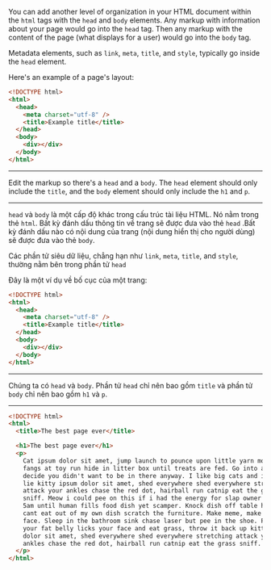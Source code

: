 You can add another level of organization in your HTML document within the `html` tags with the `head` and `body` elements. Any markup with information about your page would go into the `head` tag. Then any markup with the content of the page (what displays for a user) would go into the `body` tag.

Metadata elements, such as `link`, `meta`, `title`, and `style`, typically go inside the `head` element.

Here's an example of a page's layout:

```html
<!DOCTYPE html>
<html>
  <head>
    <meta charset="utf-8" />
    <title>Example title</title>
  </head>
  <body>
    <div></div>
  </body>
</html>
```

---

Edit the markup so there's a `head` and a `body`. The `head` element should only include the `title`, and the `body` element should only include the `h1` and `p`.

---

`head` và `body` là một cấp độ khác trong cấu trúc tài liệu HTML. Nó nằm trong thẻ `html`. Bất kỳ đánh dấu thông tin về trang sẽ được đưa vào thẻ `head` .Bất kỳ đánh dấu nào có nội dung của trang (nội dung hiển thị cho người dùng) sẽ được đưa vào thẻ `body`.

Các phần tử siêu dữ liệu, chẳng hạn như `link`, `meta`, `title`, and `style`, thường nằm bên trong phần tử `head`

Đây là một ví dụ về bố cục của một trang:

```html
<!DOCTYPE html>
<html>
  <head>
    <meta charset="utf-8" />
    <title>Example title</title>
  </head>
  <body>
    <div></div>
  </body>
</html>
```

---

Chúng ta có `head` và `body`. Phần tử `head` chỉ nên bao gồm `title` và phần tử `body` chỉ nên bao gồm `h1` và `p`.

---

```html
<!DOCTYPE html>
<html>
  <title>The best page ever</title>

  <h1>The best page ever</h1>
  <p>
    Cat ipsum dolor sit amet, jump launch to pounce upon little yarn mouse, bare
    fangs at toy run hide in litter box until treats are fed. Go into a room to
    decide you didn't want to be in there anyway. I like big cats and i can not
    lie kitty ipsum dolor sit amet, shed everywhere shed everywhere stretching
    attack your ankles chase the red dot, hairball run catnip eat the grass
    sniff. Meow i could pee on this if i had the energy for slap owner's face at
    5am until human fills food dish yet scamper. Knock dish off table head butt
    cant eat out of my own dish scratch the furniture. Make meme, make cute
    face. Sleep in the bathroom sink chase laser but pee in the shoe. Paw at
    your fat belly licks your face and eat grass, throw it back up kitty ipsum
    dolor sit amet, shed everywhere shed everywhere stretching attack your
    ankles chase the red dot, hairball run catnip eat the grass sniff.
  </p>
</html>
```
